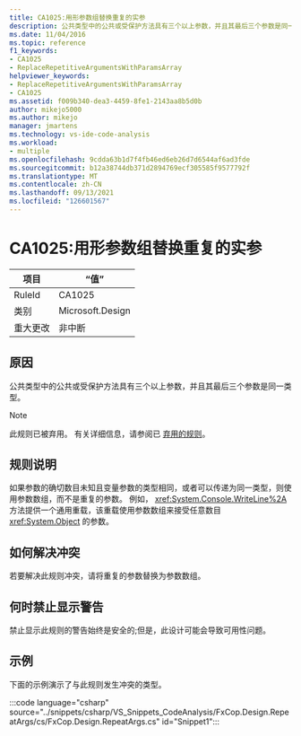```yaml
---
title: CA1025:用形参数组替换重复的实参
description: 公共类型中的公共或受保护方法具有三个以上参数，并且其最后三个参数是同一类型。
ms.date: 11/04/2016
ms.topic: reference
f1_keywords:
- CA1025
- ReplaceRepetitiveArgumentsWithParamsArray
helpviewer_keywords:
- ReplaceRepetitiveArgumentsWithParamsArray
- CA1025
ms.assetid: f009b340-dea3-4459-8fe1-2143aa8b5d0b
author: mikejo5000
ms.author: mikejo
manager: jmartens
ms.technology: vs-ide-code-analysis
ms.workload:
- multiple
ms.openlocfilehash: 9cdda63b1d7f4fb46ed6eb26d7d6544af6ad3fde
ms.sourcegitcommit: b12a38744db371d2894769ecf305585f9577792f
ms.translationtype: MT
ms.contentlocale: zh-CN
ms.lasthandoff: 09/13/2021
ms.locfileid: "126601567"
---
```

# <a name="ca1025-replace-repetitive-arguments-with-params-array"></a>CA1025:用形参数组替换重复的实参

|项目|“值”|
|-|-|
|RuleId|CA1025|
|类别|Microsoft.Design|
|重大更改|非中断|

## <a name="cause"></a>原因
公共类型中的公共或受保护方法具有三个以上参数，并且其最后三个参数是同一类型。

> [!NOTE]
> 此规则已被弃用。 有关详细信息，请参阅已 [弃用的规则](fxcop-unported-deprecated-rules.md)。

## <a name="rule-description"></a>规则说明
如果参数的确切数目未知且变量参数的类型相同，或者可以传递为同一类型，则使用参数数组，而不是重复的参数。 例如， <xref:System.Console.WriteLine%2A> 方法提供一个通用重载，该重载使用参数数组来接受任意数目 <xref:System.Object> 的参数。

## <a name="how-to-fix-violations"></a>如何解决冲突
若要解决此规则冲突，请将重复的参数替换为参数数组。

## <a name="when-to-suppress-warnings"></a>何时禁止显示警告
禁止显示此规则的警告始终是安全的;但是，此设计可能会导致可用性问题。

## <a name="example"></a>示例
下面的示例演示了与此规则发生冲突的类型。

:::code language="csharp" source="../snippets/csharp/VS_Snippets_CodeAnalysis/FxCop.Design.RepeatArgs/cs/FxCop.Design.RepeatArgs.cs" id="Snippet1":::
